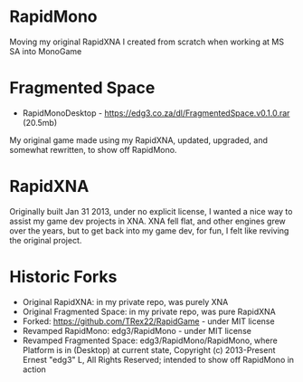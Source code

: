 # RapidMono
Moving my original RapidXNA I created from scratch when working at MS SA into MonoGame

# Fragmented Space
- RapidMonoDesktop - https://edg3.co.za/dl/FragmentedSpace.v0.1.0.rar (20.5mb)

My original game made using my RapidXNA, updated, upgraded, and somewhat rewritten, to show off RapidMono.

# RapidXNA
Originally built Jan 31 2013, under no explicit license, I wanted a nice way to assist my game dev projects in XNA. XNA fell flat, and other engines grew over the years, but to get back into my game dev, for fun, I felt like reviving the original project.

# Historic Forks
- Original RapidXNA: in my private repo, was purely XNA
- Original Fragmented Space: in my private repo, was pure RapidXNA
- Forked: https://github.com/TRex22/RapidGame - under MIT license
- Revamped RapidMono: edg3/RapidMono - under MIT license
- Revamped Fragmented Space: edg3/RapidMono/RapidMono<Platform>, where Platform is in (Desktop) at current state, Copyright (c) 2013-Present Ernest "edg3" L, All Rights Reserved; intended to show off RapidMono in action
